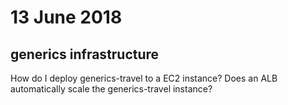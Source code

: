 # 13 June 2018

## generics infrastructure

How do I deploy generics-travel to a EC2 instance?
Does an ALB automatically scale the generics-travel instance?
